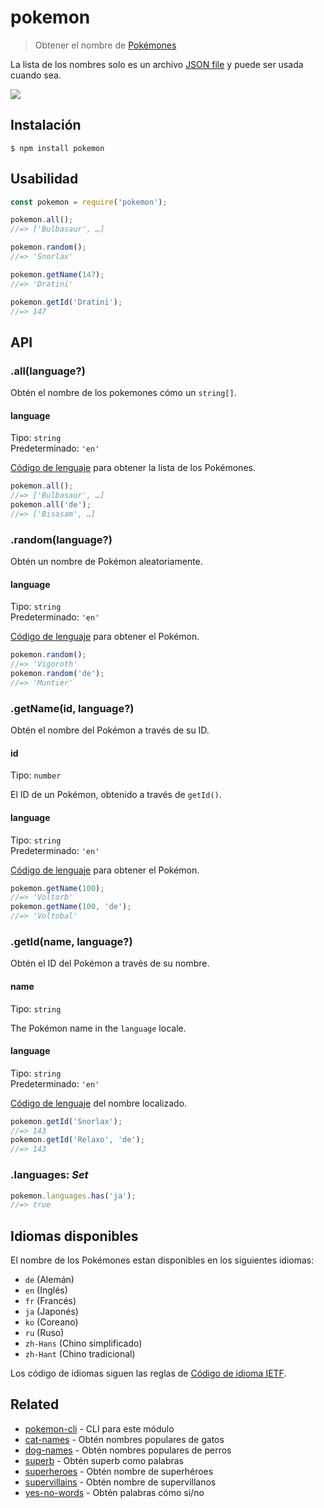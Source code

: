 # pokemon

> Obtener el nombre de [Pokémones](https://es.wikipedia.org/wiki/Pok%C3%A9mon)

La lista de los nombres solo es un archivo [JSON file](data/en.json) y puede ser usada cuando sea.

![](header.jpg)

## Instalación

```
$ npm install pokemon
```

## Usabilidad

```js
const pokemon = require('pokemon');

pokemon.all();
//=> ['Bulbasaur', …]

pokemon.random();
//=> 'Snorlax'

pokemon.getName(147);
//=> 'Dratini'

pokemon.getId('Dratini');
//=> 147
```

## API

### .all(language?)

Obtén el nombre de los pokemones cómo un `string[]`.

#### language

Tipo: `string`\
Predeterminado: `'en'`

[Código de lenguaje](#supported-languages) para obtener la lista de los Pokémones.

```js
pokemon.all();
//=> ['Bulbasaur', …]
pokemon.all('de');
//=> ['Bisasam', …]
```

### .random(language?)

Obtén un nombre de Pokémon aleatoriamente.

#### language

Tipo: `string`\
Predeterminado: `'en'`

[Código de lenguaje](#supported-languages) para obtener el Pokémon.

```js
pokemon.random();
//=> 'Vigoroth'
pokemon.random('de');
//=> 'Muntier'
```

### .getName(id, language?)

Obtén el nombre del Pokémon a través de su ID.

#### id

Tipo: `number`

El ID de un Pokémon, obtenido a través de `getId()`.

#### language

Tipo: `string`\
Predeterminado: `'en'`

[Código de lenguaje](#supported-languages) para obtener el Pokémon.

```js
pokemon.getName(100);
//=> 'Voltorb'
pokemon.getName(100, 'de');
//=> 'Voltobal'
```

### .getId(name, language?)

Obtén el ID del Pokémon a través de su nombre.

#### name

Tipo: `string`

The Pokémon name in the `language` locale.

#### language

Tipo: `string`\
Predeterminado: `'en'`

[Código de lenguaje](#supported-languages) del nombre localizado.

```js
pokemon.getId('Snorlax');
//=> 143
pokemon.getId('Relaxo', 'de');
//=> 143
```

### .languages: *Set*

```js
pokemon.languages.has('ja');
//=> true
```

## Idiomas disponibles

El nombre de los Pokémones estan disponibles en los siguientes idiomas:

- `de` (Alemán)
- `en` (Inglés)
- `fr` (Francés)
- `ja` (Japonés)
- `ko` (Coreano)
- `ru` (Ruso)
- `zh-Hans` (Chino simplificado)
- `zh-Hant` (Chino tradicional)

Los código de idiomas siguen las reglas de [Código de idioma IETF](https://es.wikipedia.org/wiki/C%C3%B3digo_de_idioma_IETF).

## Related

- [pokemon-cli](https://github.com/sindresorhus/pokemon-cli) - CLI para este módulo
- [cat-names](https://github.com/sindresorhus/cat-names) - Obtén nombres populares de gatos
- [dog-names](https://github.com/sindresorhus/dog-names) - Obtén nombres populares de perros
- [superb](https://github.com/sindresorhus/superb) - Obtén superb como palabras
- [superheroes](https://github.com/sindresorhus/superheroes) - Obtén nombre de superhéroes
- [supervillains](https://github.com/sindresorhus/supervillains) - Obtén nombre de supervillanos
- [yes-no-words](https://github.com/sindresorhus/yes-no-words) - Obtén palabras cómo si/no
